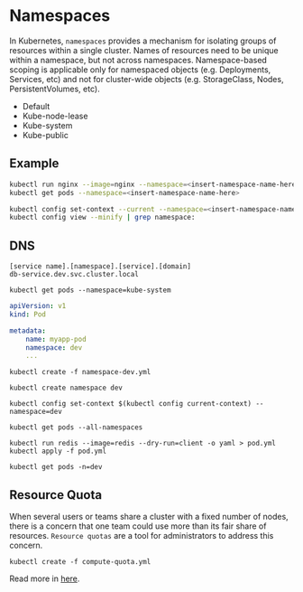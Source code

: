 # Namespaces

In Kubernetes, ```namespaces``` provides a mechanism for isolating groups of resources within a single cluster.
Names of resources need to be unique within a namespace, but not across namespaces.
Namespace-based scoping is applicable only for namespaced objects (e.g. Deployments, Services, etc)
and not for cluster-wide objects (e.g. StorageClass, Nodes, PersistentVolumes, etc).

- Default
- Kube-node-lease
- Kube-system
- Kube-public

## Example

```sh
kubectl run nginx --image=nginx --namespace=<insert-namespace-name-here>
kubectl get pods --namespace=<insert-namespace-name-here>
```

```sh
kubectl config set-context --current --namespace=<insert-namespace-name-here>
kubectl config view --minify | grep namespace:
```

## DNS

```shell
[service name].[namespace].[service].[domain]
db-service.dev.svc.cluster.local
```

```shell
kubectl get pods --namespace=kube-system
```

```yaml
apiVersion: v1
kind: Pod

metadata:
    name: myapp-pod
    namespace: dev
    ...
```

```shell
kubectl create -f namespace-dev.yml
```

```shell
kubectl create namespace dev
```

```shell
kubectl config set-context $(kubectl config current-context) --namespace=dev
```

```shell
kubectl get pods --all-namespaces
```

```shell
kubectl run redis --image=redis --dry-run=client -o yaml > pod.yml
kubectl apply -f pod.yml
```

```shell
kubectl get pods -n=dev
```

## Resource Quota

When several users or teams share a cluster with a fixed number of nodes,
there is a concern that one team could use more than its fair share of resources.
```Resource quotas``` are a tool for administrators to address this concern.

```shell
kubectl create -f compute-quota.yml
```

Read more in [here](https://kubernetes.io/docs/concepts/policy/resource-quotas/).

